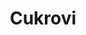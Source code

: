---
layout: layouts/akce.njk
title: Cukrovi
konani: 4.12.2024
perex: Pečeš, Peče, Pečeme a nejen sladké, ale i jiné dobroty
foto: akce 1.jpg
alt: Vanilkove rohlicky
gallery: Cukrovi20241204
tags: ['novinky']
---
